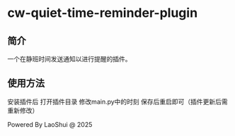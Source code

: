 # cw-quiet-time-reminder-plugin

## 简介
一个在静班时间发送通知以进行提醒的插件。

## 使用方法
安装插件后 打开插件目录 修改main.py中的时刻 保存后重启即可（插件更新后需重新修改）

Powered By LaoShui @ 2025
